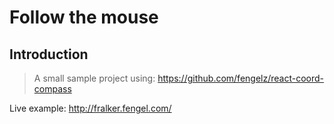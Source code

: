 # Follow the mouse

## Introduction

> A small sample project using: https://github.com/fengelz/react-coord-compass

Live example: http://fralker.fengel.com/